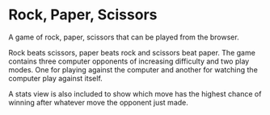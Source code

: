 # Rock, Paper, Scissors
A game of rock, paper, scissors that can be played from the browser.

Rock beats scissors, paper beats rock and scissors beat paper. The game contains three computer opponents of increasing difficulty and two play modes.
One for playing against the computer and another for watching the computer play against itself.

A stats view is also included to show which move has the highest chance of winning after whatever move the opponent just made.
